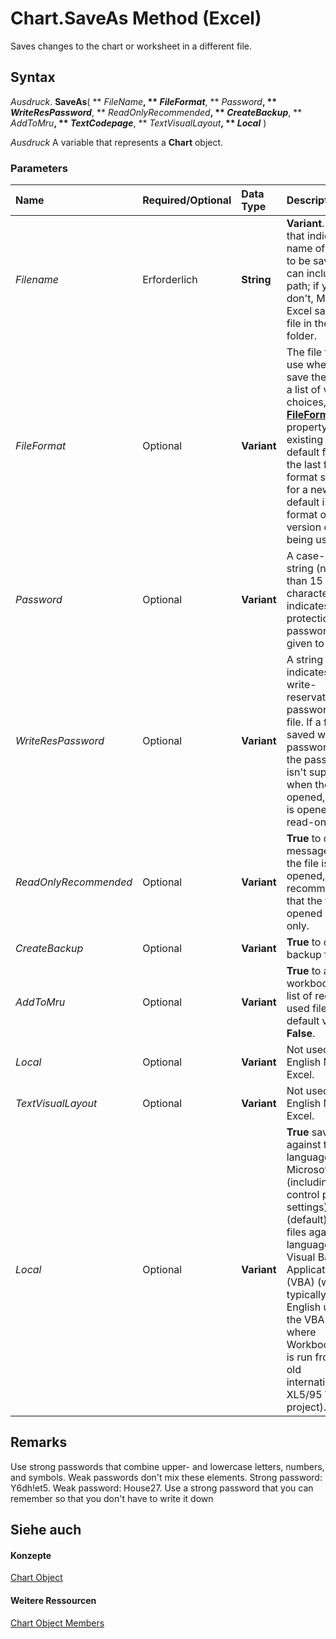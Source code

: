 
# Chart.SaveAs Method (Excel)

Saves changes to the chart or worksheet in a different file.


## Syntax

 _Ausdruck_. **SaveAs**( ** _FileName_**, ** _FileFormat_**, ** _Password_**, ** _WriteResPassword_**, ** _ReadOnlyRecommended_**, ** _CreateBackup_**, ** _AddToMru_**, ** _TextCodepage_**, ** _TextVisualLayout_**, ** _Local_** )

 _Ausdruck_ A variable that represents a **Chart** object.


### Parameters



|**Name**|**Required/Optional**|**Data Type**|**Description**|
|:-----|:-----|:-----|:-----|
| _Filename_|Erforderlich|**String**|**Variant**. A string that indicates the name of the file to be saved. You can include a full path; if you don't, Microsoft Excel saves the file in the current folder.|
| _FileFormat_|Optional|**Variant**|The file format to use when you save the file. For a list of valid choices, see the  **[FileFormat](ef722c3c-90ea-9810-b853-a3fff19d5c60.md)** property. For an existing file, the default format is the last file format specified; for a new file, the default is the format of the version of Excel being used.|
| _Password_|Optional|**Variant**|A case-sensitive string (no more than 15 characters) that indicates the protection password to be given to the file.|
| _WriteResPassword_|Optional|**Variant**|A string that indicates the write-reservation password for this file. If a file is saved with the password and the password isn't supplied when the file is opened, the file is opened as read-only.|
| _ReadOnlyRecommended_|Optional|**Variant**|**True** to display a message when the file is opened, recommending that the file be opened as read-only.|
| _CreateBackup_|Optional|**Variant**|**True** to create a backup file.|
| _AddToMru_|Optional|**Variant**|**True** to add this workbook to the list of recently used files. The default value is **False**.|
| _Local_|Optional|**Variant**|Not used in U.S. English Microsoft Excel.|
| _TextVisualLayout_|Optional|**Variant**|Not used in U.S. English Microsoft Excel.|
| _Local_|Optional|**Variant**|**True** saves files against the language of Microsoft Excel (including control panel settings). **False** (default) saves files against the language of Visual Basic for Applications (VBA) (which is typically US English unless the VBA project where Workbooks.Open is run from is an old internationalized XL5/95 VBA project).|

## Remarks

Use strong passwords that combine upper- and lowercase letters, numbers, and symbols. Weak passwords don't mix these elements. Strong password: Y6dh!et5. Weak password: House27. Use a strong password that you can remember so that you don't have to write it down


## Siehe auch


#### Konzepte


[Chart Object](179c32ce-49bd-6f36-ea12-89fb5443f3ea.md)
#### Weitere Ressourcen


[Chart Object Members](http://msdn.microsoft.com/library/a3f8ac44-02d6-6f3f-b5e0-23f4bd5d6baf%28Office.15%29.aspx)